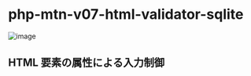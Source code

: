 # php-mtn-v07-html-validator-sqlite

![image](https://github.com/winofsql/php-mtn-v07-html-validator-sqlite/assets/1501327/f5aabe1f-ae60-4cab-b41e-a35d1d2de31c)

## HTML 要素の属性による入力制御
